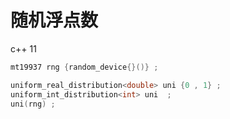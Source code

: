 # 随机浮点数

c++ 11 

```c++
mt19937 rng {random_device{}()} ;

uniform_real_distribution<double> uni {0 , 1} ;
uniform_int_distribution<int> uni  ;
uni(rng) ;


```



